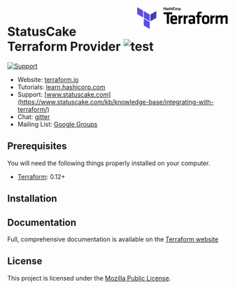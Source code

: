 <a href="https://terraform.io">
  <img src=".github/terraform_logo.svg" alt="Terraform logo" title="Terraform" align="right" height="50" />
</a>

# StatusCake Terraform Provider ![test](https://github.com/StatusCakeDev/terraform-provider-statuscake/workflows/test/badge.svg)

[![Support][support-badge]][support]

[support-badge]: https://img.shields.io/badge/support-terraform--statuscake-623CE4.svg?style=flat
[support]: https://www.statuscake.com/kb/knowledge-base/integrating-with-terraform/

- Website: [terraform.io](https://terraform.io)
- Tutorials: [learn.hashicorp.com](https://learn.hashicorp.com/terraform?track=getting-started#getting-started)
- Support: [www.statuscake.com](https://www.statuscake.com/kb/knowledge-base/integrating-with-terraform/)
- Chat: [gitter](https://gitter.im/hashicorp-terraform/Lobby)
- Mailing List: [Google Groups](http://groups.google.com/group/terraform-tool)

## Prerequisites

You will need the following things properly installed on your computer.

* [Terraform](https://www.terraform.io/downloads.html): 0.12+

## Installation

## Documentation

Full, comprehensive documentation is available on the [Terraform website](https://registry.terraform.io/providers/StatusCakeDev/statuscake/latest/docs)

## License

This project is licensed under the [Mozilla Public License](LICENSE.md).
